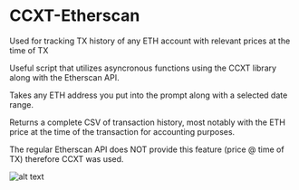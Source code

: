 # CCXT-Etherscan
Used for tracking TX history of any ETH account with relevant prices at the time of TX 

Useful script that utilizes asyncronous functions using the CCXT library along with the Etherscan API.

Takes any ETH address you put into the prompt along with a selected date range.

Returns a complete CSV of transaction history, most notably with the ETH price at the time of the transaction for accounting purposes. 

The regular Etherscan API does NOT provide this feature (price @ time of TX) therefore CCXT was used.

![alt text](https://jirasupport.files.wordpress.com/2018/01/etherscan-logo-big.png)

